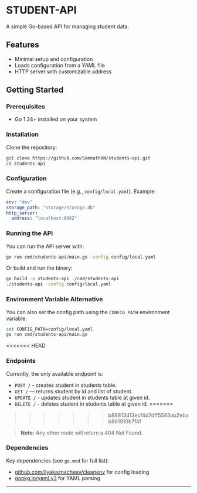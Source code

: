# STUDENT-API

A simple Go-based API for managing student data.

## Features

- Minimal setup and configuration
- Loads configuration from a YAML file
- HTTP server with customizable address

## Getting Started

### Prerequisites

- Go 1.24+ installed on your system

### Installation

Clone the repository:

```sh
git clone https://github.com/SomnathVN/students-api.git
cd students-api
```

### Configuration

Create a configuration file (e.g., `config/local.yaml`). Example:

```yaml
env: "dev"
storage_path: "storage/storage.db"
http_server:
  address: "localhost:8082"
```

### Running the API

You can run the API server with:

```sh
go run cmd/students-api/main.go -config config/local.yaml
```

Or build and run the binary:

```sh
go build -o students-api ./cmd/students-api
./students-api -config config/local.yaml
```

### Environment Variable Alternative

You can also set the config path using the `CONFIG_PATH` environment variable:

```sh
set CONFIG_PATH=config/local.yaml
go run cmd/students-api/main.go
```

<<<<<<< HEAD
### Endpoints

Currently, the only available endpoint is:

- `POST /` - creates student in students table.
- `GET /` — returns student by id and list of student.
- `UPDATE /` - updates student in students table at given id.
- `DELETE /` - deletes student in students table at given id. 
=======
>>>>>>> b88813d13ecf4d7dff5583ab2ebab861910b7f4f

> **Note:** Any other route will return a 404 Not Found.

### Dependencies

Key dependencies (see `go.mod` for full list):

- [github.com/ilyakaznacheev/cleanenv](https://github.com/ilyakaznacheev/cleanenv) for config loading
- [gopkg.in/yaml.v3](https://gopkg.in/yaml.v3) for YAML parsing

---
